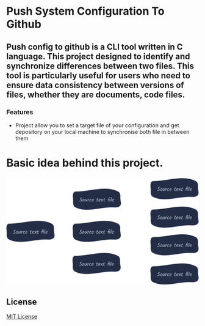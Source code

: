 <h1>
	Push System Configuration To Github
</h1>

<h2>
	Push config to github is a CLI tool written in C language. This project designed to identify and synchronize
	differences between two files. This tool is particularly useful for users who need to ensure data consistency
	between versions of files, whether they are documents, code files.
</h2>

<h3>
	Features
</h3>

<ul>
	<li>
		Project allow you to set a target file of your configuration and get depository on your local machine to
		synchronise both file in between them
	</li>
</ul>

<h1>
	Basic idea behind this project.
</h1>

<h3 align="center">
	<a href="">
		<img src="./img/idea_diagram.svg" alt="Diagram">
	</a>
</h3>

<h2>License</h2>
<a href="./LICENSE">MIT License</a>
